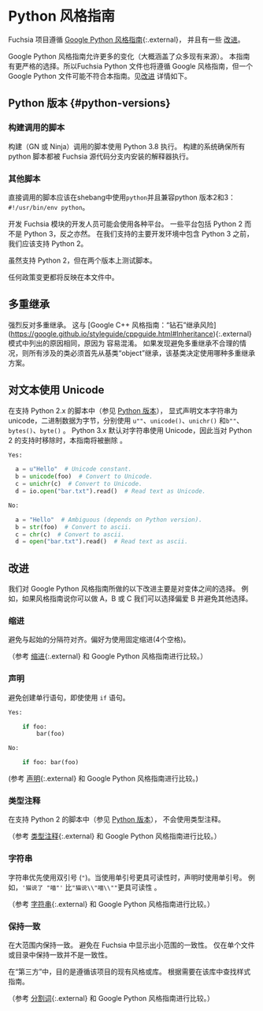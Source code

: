 <!--
# Python style guide

The Fuchsia project follows the [Google Python style guide](https://github.com/google/styleguide/blob/gh-pages/pyguide.md){:.external},
with a few [refinements](#refinements).

The Google Python style guide allows more variation (presumably to cover a large
breadth of existing source). This guide has a tighter set of choices. So a
Fuchsia Python file will also comply with the Google style guide, but a Google
Python file might not comply with this guide. See [refinements](#refinements)
below for details.
-->

# Python 风格指南
Fuchsia 项目遵循 [Google Python 风格指南](https://github.com/google/styleguide/blob/gh-pages/pyguide.md){:.external}，
并且有一些 [改进](#refinements)。

Google Python 风格指南允许更多的变化（大概涵盖了众多现有来源）。
本指南有更严格的选择。所以Fuchsia Python 文件也将遵循 Google 风格指南，但一个 Google Python 文件可能不符合本指南。见[改进](#refinements)
详情如下。

<!--
## Python versions {#python-versions}

### Scripts invoked by the build

Scripts invoked by the build (GN or Ninja) are executed with Python 3.8.

The build system ensures that all python scripts are executed by the
interpreter that is intalled as part of a Fuchsia source checkout.
-->

## Python 版本 {#python-versions}

### 构建调用的脚本
构建（GN 或 Ninja）调用的脚本使用 Python 3.8 执行。
构建的系统确保所有 python 脚本都被 Fuchsia 源代码分支内安装的解释器执行。

<!--
### Other scripts

Scripts that are invoked directly should use `python` in the shebang and be
compatible with both 2 and 3: `#!/usr/bin/env python`.

Developers working on Fuchsia modules may use various platforms. Some platforms
include Python 2 and not Python 3 and vice versa. Until Python 3 is
included in the prominent development environments we support, we should support
Python 2.

While Python 2 is supported, test scripts on both versions.

Any policy change will be reflected in this document.
-->

### 其他脚本

直接调用的脚本应该在shebang中使用`python`并且兼容python 版本2和3：`#!/usr/bin/env python`。

开发 Fuchsia 模块的开发人员可能会使用各种平台。 
一些平台包括 Python 2 而不是 Python 3，反之亦然。 
在我们支持的主要开发环境中包含 Python 3 之前，我们应该支持 Python 2。

虽然支持 Python 2，但在两个版本上测试脚本。

任何政策变更都将反映在本文件中。

<!--
## Multiple Inheritance

Multiple inheritance is strongly discouraged. This is for the same reason
listed in the
[Google C++ style guide: risk of "diamond" inheritance](https://google.github.io/styleguide/cppguide.html#Inheritance){:.external}
patterns, which are prone to confusion. If a case is found where avoiding
multiple inheritance is unreasonable, all classes involved must initially
inherit from the base class `object`, which governs which multiple inheritance
scheme is used.
-->

## 多重继承
强烈反对多重继承。 这与 [Google C++ 风格指南：“钻石”继承风险] (https://google.github.io/styleguide/cppguide.html#Inheritance){:.external} 
模式中列出的原因相同，原因为 容易混淆。 
如果发现避免多重继承不合理的情况，则所有涉及的类必须首先从基类“object”继承，该基类决定使用哪种多重继承方案。

<!--
## Use Unicode for Text

In scripts that support Python 2.x (see [Python versions](#python-versions)),
explicitly declare text strings as unicode and binary data as bytes, using
`u""`, `unicode()`, `unichr()` and  `b""`, `bytes()`, `byte()` respectively.
Python 3.x defaults to using Unicode for strings, so this guideline will be
removed when support for Python 2 is dropped.
-->

## 对文本使用 Unicode

在支持 Python 2.x 的脚本中（参见 [Python 版本](#python-versions)），
显式声明文本字符串为 unicode，二进制数据为字节，分别使用
`u""`、`unicode()`、`unichr()` 和`b""`、`bytes()`、`byte()` 。
Python 3.x 默认对字符串使用 Unicode，因此当对 Python 2 的支持时移除时，本指南将被删除 。

```python {.good}
Yes:

  a = u"Hello"  # Unicode constant.
  b = unicode(foo)  # Convert to Unicode.
  c = unichr(c)  # Convert to Unicode.
  d = io.open("bar.txt").read()  # Read text as Unicode.
```

```python {.bad}
No:

  a = "Hello"  # Ambiguous (depends on Python version).
  b = str(foo)  # Convert to ascii.
  c = chr(c)  # Convert to ascii.
  d = open("bar.txt").read()  # Read text as ascii.
```
<!--
## Refinements

The following refinements we make to the Google Python style guide are largely
choices between variations. For example, if the style guide says you may do A,
B, or C we may choose to favor B and avoid the other choices.
-->
## 改进

我们对 Google Python 风格指南所做的以下改进主要是对变体之间的选择。 
例如，如果风格指南说你可以做 A，B 或 C 我们可以选择偏爱 B 并避免其他选择。

<!--
### Indentation
Avoid aligning with opening delimiter. Prefer instead to indent using fixed
(4 space) indentation.

(See
[Indentation](https://github.com/google/styleguide/blob/gh-pages/pyguide.md#34-indentation){:.external}
in the Google Python style guide for comparison.)
-->

### 缩进
避免与起始的分隔符对齐。偏好为使用固定缩进(4个空格)。

（参考
[缩进](https://github.com/google/styleguide/blob/gh-pages/pyguide.md#34-indentation){:.external}
和 Google Python 风格指南进行比较。）

<!--
### Statements

Avoid creating single line statements, even with `if` statements.

```python {.good}
Yes:

    if foo:
        bar(foo)
```

```python {.bad}
No:

    if foo: bar(foo)
```

(See
[Statements](https://github.com/google/styleguide/blob/gh-pages/pyguide.md#314-statements){:.external}
in the Google Python style guide for comparison.)

-->

### 声明

避免创建单行语句，即使使用 `if` 语句。

```python {.good}
Yes:

    if foo:
        bar(foo)
```

```python {.bad}
No:

    if foo: bar(foo)
```

(参考
[声明](https://github.com/google/styleguide/blob/gh-pages/pyguide.md#314-statements){:.external}
和 Google Python 风格指南进行比较。)

<!--
### Type annotations

In scripts that support Python 2 (see [Python versions](#python-versions)),
type annotations will not be used.

(See
[Type Annotations](https://github.com/google/styleguide/blob/gh-pages/pyguide.md#319-type-annotations){:.external}
in the Google Python style guide for comparison.)
-->

### 类型注释

在支持 Python 2 的脚本中（参见 [Python 版本](#python-versions)），
不会使用类型注释。

（参考
[类型注释](https://github.com/google/styleguide/blob/gh-pages/pyguide.md#319-type-annotations){:.external}
和 Google Python 风格指南进行比较。）

<!--
### Strings

Prefer double quotes for strings (`"`). Use single quotes when the declaration is
more readable with single quotes. For example, `'The cat said "Meow"'` is more readable
than `"The cat said \\"Meow\\""`.

(See
[Strings](https://github.com/google/styleguide/blob/gh-pages/pyguide.md#310-strings){:.external}
in the Google Python style guide for comparison.)
-->

### 字符串
字符串优先使用双引号 (`"`)。当使用单引号更具可读性时，声明时使用单引号。 例如，`'猫说了 "喵"'` 比`"猫说\\"喵\\""`更具可读性
。

（参考
[字符串](https://github.com/google/styleguide/blob/gh-pages/pyguide.md#310-strings){:.external}
和 Google Python 风格指南进行比较。）


<!--
### Be consistent

Be consistent within a large scope. Avoid displaying small pockets of consistency
within Fuchsia. Being consistent within only a single file or directory is not
consistency.

Within `third_party`, the intent is to follow the existing style for that project
or library. Look for a style guide within that library as appropriate.

(See
[Parting Words](https://github.com/google/styleguide/blob/gh-pages/pyguide.md#4-parting-words){:.external}
in the Google Python style guide.)
-->

### 保持一致

在大范围内保持一致。 避免在 Fuchsia 中显示出小范围的一致性。 仅在单个文件或目录中保持一致并不是一致性。

在“第三方”中，目的是遵循该项目的现有风格或库。 根据需要在该库中查找样式指南。

（参考 
[分割词](https://github.com/google/styleguide/blob/gh-pages/pyguide.md#4-parting-words){:.external}
和 Google Python 风格指南进行比较。）
